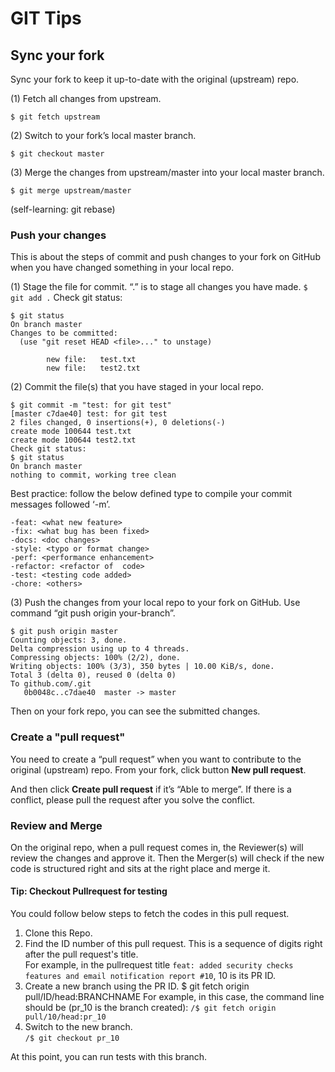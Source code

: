 # GIT Tips
 
## Sync your fork
Sync your fork to keep it up-to-date with the original (upstream) repo.
 
(1)     Fetch all changes from upstream.
 
`$ git fetch upstream`
 
(2)     Switch to your fork’s local master branch.
 
`$ git checkout master`
 
(3)     Merge the changes from upstream/master into your local master branch.
 
`$ git merge upstream/master`
 
 
(self-learning: git rebase)
 
### Push your changes
This is about the steps of commit and push changes to your fork on GitHub when you have changed something in your local repo.
 
(1)     Stage the file for commit. “.” is to stage all changes you have made.
`$ git add .`
Check git status:
```
$ git status
On branch master
Changes to be committed:
  (use "git reset HEAD <file>..." to unstage)
 
        new file:   test.txt
        new file:   test2.txt
```
 
(2)     Commit the file(s) that you have staged in your local repo.
```
$ git commit -m "test: for git test"
[master c7dae40] test: for git test
2 files changed, 0 insertions(+), 0 deletions(-)
create mode 100644 test.txt
create mode 100644 test2.txt
Check git status:
$ git status
On branch master
nothing to commit, working tree clean
```
Best practice: follow the below defined type to compile your commit messages followed ‘-m’.
```
-feat: <what new feature>
-fix: <what bug has been fixed>
-docs: <doc changes>
-style: <typo or format change>
-perf: <performance enhancement>
-refactor: <refactor of  code>
-test: <testing code added>
-chore: <others>
```
 
(3)     Push the changes from your local repo to your fork on GitHub. Use command “git push origin your-branch”.
```
$ git push origin master
Counting objects: 3, done.
Delta compression using up to 4 threads.
Compressing objects: 100% (2/2), done.
Writing objects: 100% (3/3), 350 bytes | 10.00 KiB/s, done.
Total 3 (delta 0), reused 0 (delta 0)
To github.com/.git
   0b0048c..c7dae40  master -> master
```
Then on your fork repo, you can see the submitted changes.
 
### Create a "pull request"
You need to create a “pull request” when you want to contribute to the original (upstream) repo.
From your fork, click button **New pull request**.
 
And then click **Create pull request** if it’s “Able to merge”. If there is a conflict, please pull the request after you solve the conflict.
 
### Review and Merge
On the original repo, when a pull request comes in, the Reviewer(s) will review the changes and approve it. Then the Merger(s) will check if the new code is structured right and sits at the right place and merge it.
 
#### Tip: Checkout Pullrequest for testing
You could follow below steps to fetch the codes in this pull request.
 
1. Clone this  Repo. 
2. Find the ID number of this pull request. This is a sequence of digits right after the pull request's title.  
For example, in the pullrequest title `feat: added security checks features and email notification report #10`, 10 is its PR ID. 
3. Create a new branch using the PR ID. 
$ git fetch origin pull/ID/head:BRANCHNAME 
For example, in this case, the command line should be (pr_10 is the branch created): 
`/$ git fetch origin pull/10/head:pr_10` 
4. Switch to the new branch.  
`/$ git checkout pr_10` 
  
At this point, you can run tests with this branch.
 